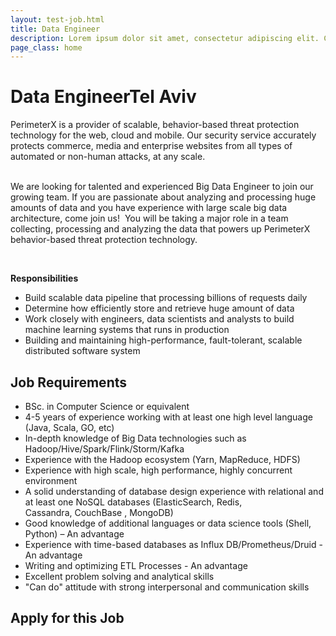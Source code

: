 ```yaml
---
layout: test-job.html
title: Data Engineer
description: Lorem ipsum dolor sit amet, consectetur adipiscing elit. Curabitur blandit tempus porttitor..
page_class: home
---
```


<h1>Data Engineer<span>Tel Aviv</span></h1>
<div class='job-verbiage'>
    <div class='job-description'>
        <p>PerimeterX is a provider of scalable, behavior-based threat protection technology for the web, cloud and mobile. Our security service accurately protects commerce, media and enterprise websites from all types of automated or non-human attacks, at any scale.<br><br></p><p>We are looking for talented and experienced Big Data Engineer to join our growing team.&nbsp;If you are passionate about analyzing and processing huge amounts of data and you have experience with large scale big data architecture, come join us! &nbsp;You will be taking a major role in a team collecting, processing and analyzing the data that powers up PerimeterX behavior-based threat protection technology.<span style="font-size: 13px;"></span></p><p><br></p><p><b>Responsibilities</b><br></p><ul><li>Build&nbsp;scalable&nbsp;data pipeline that processing billions of requests daily</li><li>Determine how efficiently store and retrieve huge amount of data</li><li>Work&nbsp;closely&nbsp;with engineers, data scientists and analysts to build machine learning systems that runs in production</li><li>Building and maintaining high-performance, fault-tolerant, scalable distributed software system</li></ul>
    </div>
    <div class='job-requirements'>
        <h2>Job Requirements</h2>
        <ul><li>BSc. in Computer Science or equivalent</li><li>4-5 years of experience working with at least one high level&nbsp;language (Java, Scala, GO, etc)</li><li>In-depth knowledge of Big Data technologies&nbsp;such as Hadoop/Hive/Spark/Flink/Storm/Kafka</li><li>Experience with the Hadoop ecosystem (Yarn, MapReduce, HDFS)</li><li>Experience with high scale, high performance, highly concurrent environment</li><li>A solid understanding of database design experience with relational and at least one NoSQL databases&nbsp;(ElasticSearch, Redis, Cassandra,&nbsp;CouchBase , MongoDB)</li><li>Good knowledge of additional languages or data science tools (Shell, Python) – An advantage</li><li>Experience with time-based databases as Influx DB/Prometheus/Druid - An advantage</li><li>Writing and optimizing ETL Processes&nbsp;- An advantage</li><li>Excellent problem solving and analytical skills</li><li>"Can do" attitude with strong interpersonal and communication skills</li></ul>
    </div>
</div>
<div class='job-application'>
    <h2>Apply for this Job</h2>
    <script type='comeet-applyform' data-position-uid='B5.50D'></script>
</div>